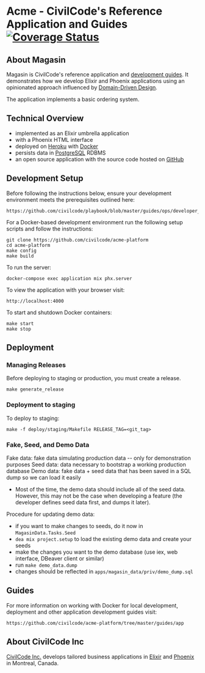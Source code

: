 # Acme - CivilCode's Reference Application and Guides [![Coverage Status](https://coveralls.io/repos/github/civilcode/acme-platform/badge.svg?branch=master)](https://coveralls.io/github/civilcode/acme-platform?branch=master)

## About Magasin

Magasin is CivilCode's reference application and [development guides](./guides). It demonstrates
how we develop Elixir and Phoenix applications using an opinionated approach influenced by
[Domain-Driven Design](https://en.wikipedia.org/wiki/Domain-driven_design).

The application implements a basic ordering system.

## Technical Overview

* implemented as an Elixir umbrella application
* with a Phoenix HTML interface
* deployed on [Heroku](https://acme-platform.herokuapp.com) with [Docker](https://www.docker.com)
* persists data in [PostgreSQL](https://www.postgresql.org) RDBMS
* an open source application with the source code hosted on [GitHub](https://github.com/civilcode/acme-platform)

## Development Setup

Before following the instructions below, ensure your development environment meets the prerequisites
outlined here:

    https://github.com/civilcode/playbook/blob/master/guides/ops/developer_setup.md

For a Docker-based development environment run the following setup scripts and follow
the instructions:

    git clone https://github.com/civilcode/acme-platform
    cd acme-platform
    make config
    make build

To run the server:

    docker-compose exec application mix phx.server

To view the application with your browser visit:

    http://localhost:4000

To start and shutdown Docker containers:

    make start
    make stop

## Deployment
### Managing Releases

Before deploying to staging or production, you must create a release.

    make generate_release

### Deployment to staging

To deploy to staging:

    make -f deploy/staging/Makefile RELEASE_TAG=<git_tag>


### Fake, Seed, and Demo Data

Fake data: fake data simulating production data -- only for demonstration purposes
Seed data: data necessary to bootstrap a working production database
Demo data: fake data + seed data that has been saved in a SQL dump so we can load it easily

- Most of the time, the demo data should include all of the seed data. However, this may not be the case when developing a feature (the developer defines seed data first, and dumps it later).

Procedure for updating demo data:
- if you want to make changes to seeds, do it now in `MagasinData.Tasks.Seed`
- `dea mix project.setup` to load the existing demo data and create your seeds
- make the changes you want to the demo database (use iex, web interface, DBeaver client or similar)
- run `make demo_data.dump`
- changes should be reflected in `apps/magasin_data/priv/demo_dump.sql`

## Guides

For more information on working with Docker for local development, deployment and other
application development guides visit:

    https://github.com/civilcode/acme-platform/tree/master/guides/app

## About CivilCode Inc

[CivilCode Inc.](http://www.civilcode.io) develops tailored business applications in [Elixir](http://elixir-lang.org/) and [Phoenix](http://www.phoenixframework.org/)
in Montreal, Canada.
